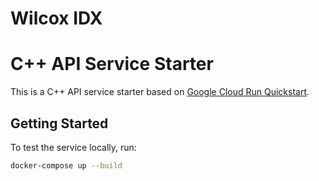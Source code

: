 # Wilcox IDX

# C++ API Service Starter

This is a C++ API service starter based on [Google Cloud Run Quickstart](https://cloud.google.com/run/docs/quickstarts/build-and-deploy/deploy-c-plus-plus-service).

## Getting Started

To test the service locally, run:

```sh
docker-compose up --build
```
